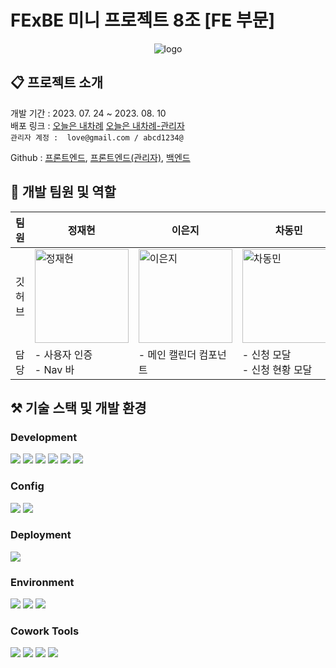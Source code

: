 # FExBE 미니 프로젝트 8조 [FE 부문]

<div align="center">

![logo](https://github.com/MINI-TEAM8-FC/FE_my_turn/blob/dev/src/assets/logo_2.png?raw=true)

</div>

## 📋 프로젝트 소개

개발 기간 : 2023. 07. 24 ~ 2023. 08. 10 <br/>
배포 링크 :
[오늘은 내차례](https://my-turn.netlify.app/)
[오늘은 내차례-관리자](https://my-turn-admin.netlify.app/) <br/>
`관리자 계정 :  love@gmail.com / abcd1234@`

Github : [프론트엔드](https://github.com/MINI-TEAM8-FC/FE_my_turn), [프론트엔드(관리자)](https://github.com/MINI-TEAM8-FC/FE_my_turn_admin), [백엔드](https://github.com/MINI-TEAM8-FC/BE_my_turn)

## 👥 개발 팀원 및 역할

| 팀원   | <div align="center">정재현</div>                                                                                                       | <div align="center">이은지</div>                                                                                                                                                         | <div align="center">차동민</div>                                                                                                       | <div align="center">문대현</div>                                                                                                        |
| ------ | -------------------------------------------------------------------------------------------------------------------------------------- | ---------------------------------------------------------------------------------------------------------------------------------------------------------------------------------------- | -------------------------------------------------------------------------------------------------------------------------------------- | --------------------------------------------------------------------------------------------------------------------------------------- |
| 깃허브 | <a href="https://github.com/iskra17"><img src="https://avatars.githubusercontent.com/u/128365197?v=4" width=150px alt="정재현" /> </a> | <a href="https://github.com/dmswl2030"><img src="https://avatars.githubusercontent.com/u/51252978?s=400&u=2540d3ce1c1f42b5428dd5601126d6d86e6f4618&v=4" width=150px alt="이은지" /> </a> | <a href="https://github.com/cdm1263"><img src="https://avatars.githubusercontent.com/u/122417731?v=4" width=150px alt="차동민" /> </a> | <a href="https://github.com/dhmoon11"><img src="https://avatars.githubusercontent.com/u/128357255?v=4" width=150px alt="문대현" /> </a> |
| 담당   | - 사용자 인증<br /> - Nav 바                                                                                                           | - 메인 캘린더 컴포넌트                                                                                                                                                                   | - 신청 모달 <br /> - 신청 현황 모달 <br />                                                                                             | - 관리자 페이지<br /> - 승인, 반려                                                                                                      |

## ⚒️ 기술 스택 및 개발 환경

### Development

<p>
<img src="https://img.shields.io/badge/React-61DAFB?style=flat&logo=React&logoColor=white" />
<img src="https://img.shields.io/badge/TypeScript-3178C6?style=flat&logo=TypeScript&logoColor=white" />
<img src="https://img.shields.io/badge/Sass-CC6699?style=flat&logo=Sass&logoColor=white" />
<img src="https://img.shields.io/badge/Ant Design-0170FE?style=flat&logo=antdesign&logoColor=white" />
<img src="https://img.shields.io/badge/StyledComponents-DB7093?style=flat&logo=styledcomponents&logoColor=white"/>
<img src="https://img.shields.io/badge/Zustand-133011?style=flat&logo=&logoColor=white"/>
</p>

### Config

<p>
<img src="https://img.shields.io/badge/npm-CB3837?style=flat&logo=Npm&logoColor=white"/></a>
<img src="https://img.shields.io/badge/Vite-646CFF?style=flat&logo=Vite&logoColor=white"/></a>
</p>

### Deployment

<img src="https://img.shields.io/badge/Netlify-00C7B7?style=flat&logo=netlify&logoColor=white"/></a>

### Environment

<p>
<img src="https://img.shields.io/badge/Visual Studio Code-007ACC?style=flat&logo=Visual Studio Code&logoColor=white"/></a>
<img src="https://img.shields.io/badge/Git-F05032?style=flat&logo=Git&logoColor=white"/></a>
<img src="https://img.shields.io/badge/GitHub-181717?style=flat&logo=GitHub&logoColor=white"/></a>
</p>

### Cowork Tools

<p>
<img src="https://img.shields.io/badge/Figma-F24E1E?style=flat&logo=figma&logoColor=white" />
<img src="https://img.shields.io/badge/Slack-4A154B?style=flat&logo=Slack&logoColor=white" />
<img src="https://img.shields.io/badge/Notion-000000?style=flat&logo=Notion&logoColor=white" />
<img src="https://img.shields.io/badge/Zoom-2D8CFF?style=flat&logo=Zoom&logoColor=white" />
</p>

